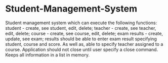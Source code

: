 # Student-Management-System
 Student management system
which can execute the following functions: student - create, see student, edit, delete; teacher - create, see teacher, edit, delete; course - create, see course, edit, delete; exam results - create, update, see exam; results should be able to enter exam result specifying student, course and score. As well as, able to specify teacher assigned to a course. Application should not close until user specify a close command. Keeps all information in a list in memory.
